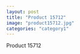```yaml
---
layout: post
title: "Product 15712"
image: "product15712.jpg"
categories: "category1"
---
```

Product 15712
